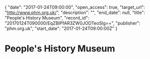 {
  "date": "2017-01-24T09:00:00", 
  "open_access": true, 
  "target_url": "http://www.phm.org.uk/", 
  "description": "", 
  "end_date": null, 
  "title": "People's History Museum", 
  "record_id": "20170124T090000/EqZBIPfAR3ZW0JODTeoSlg==", 
  "publisher": "phm.org.uk", 
  "start_date": "2017-01-24T09:00:00Z"
}

# People's History Museum

